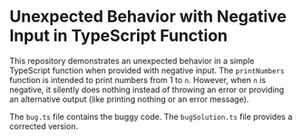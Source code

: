 # Unexpected Behavior with Negative Input in TypeScript Function

This repository demonstrates an unexpected behavior in a simple TypeScript function when provided with negative input.  The `printNumbers` function is intended to print numbers from 1 to `n`. However, when `n` is negative, it silently does nothing instead of throwing an error or providing an alternative output (like printing nothing or an error message).

The `bug.ts` file contains the buggy code. The `bugSolution.ts` file provides a corrected version.
